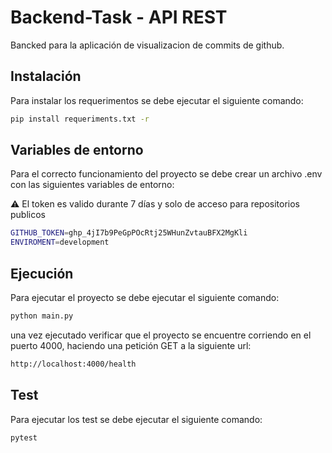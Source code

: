 # Backend-Task - API REST

Bancked para la aplicación de visualizacion de commits de github.

## Instalación

Para instalar los requerimentos se debe ejecutar el siguiente comando:

```bash
pip install requeriments.txt -r
```

## Variables de entorno

Para el correcto funcionamiento del proyecto se debe crear un archivo .env con las siguientes variables de entorno:

:warning: El token es valido durante 7 días y solo de acceso para repositorios publicos

```bash 
GITHUB_TOKEN=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
ENVIROMENT=development
```


## Ejecución
Para ejecutar el proyecto se debe ejecutar el siguiente comando:

```bash
python main.py
```
una vez ejecutado verificar que el proyecto se encuentre corriendo en el puerto 4000, haciendo una petición GET a la siguiente url:

```bash 
http://localhost:4000/health
```
## Test
Para ejecutar los test se debe ejecutar el siguiente comando:

```bash
pytest
```